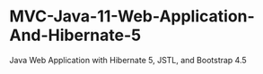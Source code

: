 # MVC-Java-11-Web-Application-And-Hibernate-5
Java Web Application with Hibernate 5, JSTL, and Bootstrap 4.5
